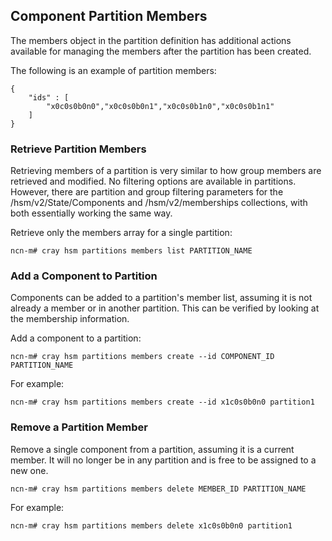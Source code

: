 ## Component Partition Members

The members object in the partition definition has additional actions available for managing the members after the partition has been created.

The following is an example of partition members:

```screen
{
    "ids" : [
        "x0c0s0b0n0","x0c0s0b0n1","x0c0s0b1n0","x0c0s0b1n1"
    ]
}
```

### Retrieve Partition Members

Retrieving members of a partition is very similar to how group members are retrieved and modified. No filtering options are available in partitions. However, there are partition and group filtering parameters for the /hsm/v2/State/Components and /hsm/v2/memberships collections, with both essentially working the same way.

Retrieve only the members array for a single partition:

```screen
ncn-m# cray hsm partitions members list PARTITION_NAME
```

### Add a Component to Partition

Components can be added to a partition's member list, assuming it is not already a member or in another partition. This can be verified by looking at the membership information.

Add a component to a partition:

```screen
ncn-m# cray hsm partitions members create --id COMPONENT_ID PARTITION_NAME
```

For example:

```screen
ncn-m# cray hsm partitions members create --id x1c0s0b0n0 partition1
```

### Remove a Partition Member

Remove a single component from a partition, assuming it is a current member. It will no longer be in any partition and is free to be assigned to a new one.

```screen
ncn-m# cray hsm partitions members delete MEMBER_ID PARTITION_NAME
```

For example:

```screen
ncn-m# cray hsm partitions members delete x1c0s0b0n0 partition1
```



